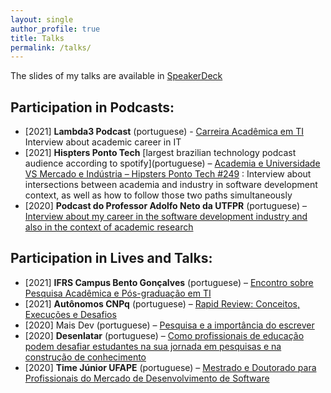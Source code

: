 ```yaml
---
layout: single
author_profile: true
title: Talks
permalink: /talks/
---
```


The slides of my talks are available in <a href="https://speakerdeck.com/brunocartaxo" target="_blank">SpeakerDeck</a>

## Participation in Podcasts:
- \[2021\] **Lambda3 Podcast** (portuguese) - <a href="https://www.lambda3.com.br/2021/12/lambda3-podcast-277-carreira-academica-em-ti/" target="_blank">Carreira Acadêmica em TI</a> Interview about academic career in IT
- \[2021\] **Hispters Ponto Tech** \[largest brazilian technology podcast audience according to spotify\](portuguese) – <a href="https://hipsters.tech/academia-e-universidade-vs-mercado-e-industria-hipsters-ponto-tech-249/" target="_blank">Academia e Universidade VS Mercado e Indústria – Hipsters Ponto Tech #249</a> : Interview about intersections between academia and industry in software development context, as well as how to follow those two paths simultaneously
- \[2020\] **Podcast do Professor Adolfo Neto da UTFPR** (portuguese) – <a href="https://anchor.fm/adolfont/episodes/Bruno-Cartaxo-Professor-do-IFPE-ecsmjk" target="_blank">Interview about my career in the software development industry and also in the context of academic research</a>

## Participation in Lives and Talks:
- \[2021\] **IFRS Campus Bento Gonçalves** (portuguese) – <a href="https://ifrs.edu.br/bento/assista-a-gravacao-do-encontro-sobre-pesquisa-academica-e-pos-graduacao-em-ti/" target="_blank">Encontro sobre Pesquisa Acadêmica e Pós-graduação em TI</a>
- \[2021\] **Autônomos CNPq** (portuguese) – <a href="https://www.youtube.com/watch?v=nBuYKwhmX1k" target="_blank">Rapid Review: Conceitos, Execuções e Desafios</a>
- \[2020\] Mais Dev (portuguese) – <a href="https://www.youtube.com/watch?v=DkAfUT4MCqQ" target="_blank">Pesquisa e a importância do escrever</a>
- \[2020\] **Desenlatar** (portuguese) – <a href="https://www.youtube.com/watch?v=WJ-rUP-azTs" target="_blank">Como profissionais de educação podem desafiar estudantes na sua jornada em pesquisas e na construção de conhecimento</a>
- \[2020\] **Time Júnior UFAPE** (portuguese) – <a href="https://www.youtube.com/watch?v=TMBg-Yh8FKk" target="_blank">Mestrado e Doutorado para Profissionais do Mercado de Desenvolvimento de Software</a>
